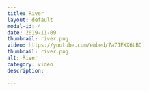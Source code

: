 ```yaml
---
title: River
layout: default
modal-id: 4
date: 2019-11-09
thumbnail: river.png
video: https://youtube.com/embed/7a7JFXX6LBQ
thumbnail: river.png
alt: River
category: video
description: 

---
```


